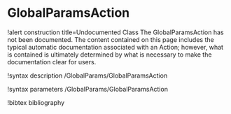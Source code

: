 <!-- MOOSE Documentation Stub: Remove this when content is added. -->

# GlobalParamsAction

!alert construction title=Undocumented Class
The GlobalParamsAction has not been documented. The content contained on this page includes the
typical automatic documentation associated with an Action; however, what is contained is ultimately
determined by what is necessary to make the documentation clear for users.

!syntax description /GlobalParams/GlobalParamsAction

!syntax parameters /GlobalParams/GlobalParamsAction

!bibtex bibliography
